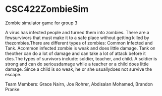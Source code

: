 # CSC422ZombieSim
Zombie simulator game for group 3

A virus has infected people and turned them into zombies. There are a fewsurvivors that must make it to a safe place without getting killed by thezombies.There are different types of zombies: Common Infected and Tank. Acommon infected zombie is weak and does little damage. Tank on theother can do a lot of damage and can take a lot of attack before it dies.The types of survivors include: soldier, teacher, and child. A soldier is strong and can do seriousdamage while a teacher or a child does little damage. Since a child is so weak, he or she usuallydoes not survive the escape.

Team Members: Grace Nairn, Joe Rohrer, Abdisalan Mohamed, Brandon Pranke
